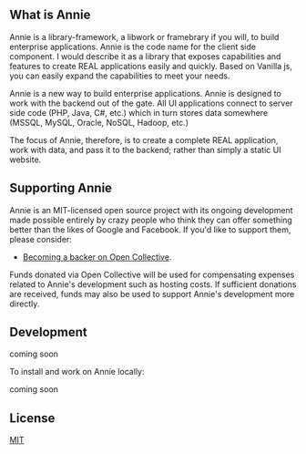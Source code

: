 ## What is Annie
Annie is a library-framework, a libwork or framebrary if you will, to build enterprise applications. Annie is the code name for the client side component. I would describe it as a library that exposes capabilities and features to create REAL applications easily and quickly. Based on Vanilla js, you can easily expand the capabilities to meet your needs.


Annie is a new way to build enterprise applications. Annie is designed to work with the backend out of the gate. All UI applications connect to server side code (PHP, Java, C#, etc.) which in turn stores data somewhere (MSSQL, MySQL, Oracle, NoSQL, Hadoop, etc.)

The focus of Annie, therefore, is to create a complete REAL application, work with data, and pass it to the backend; rather than simply a static UI website.


## Supporting Annie

Annie is an MIT-licensed open source project with its ongoing development made possible entirely by crazy people who think they can offer something better than the likes of Google and Facebook. If you'd like to support them, please consider:

- [Becoming a backer on Open Collective](https://opencollective.com/[coming-soon]).

Funds donated via Open Collective will be used for compensating expenses related to Annie's development such as hosting costs. If sufficient donations are received, funds may also be used to support Annie's development more directly.


## Development

coming soon

To install and work on Annie locally:

coming soon


## License

[MIT](LICENSE.md)
